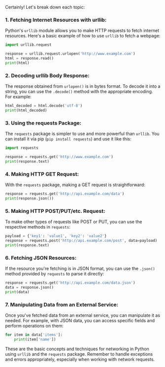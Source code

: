 Certainly! Let's break down each topic:

### 1. Fetching Internet Resources with urllib:

Python's `urllib` module allows you to make HTTP requests to fetch internet resources. Here's a basic example of how to use `urllib` to fetch a webpage:

```python
import urllib.request

response = urllib.request.urlopen('http://www.example.com')
html = response.read()
print(html)
```

### 2. Decoding urllib Body Response:

The response obtained from `urlopen()` is in bytes format. To decode it into a string, you can use the `.decode()` method with the appropriate encoding. For example:

```python
html_decoded = html.decode('utf-8')
print(html_decoded)
```

### 3. Using the requests Package:

The `requests` package is simpler to use and more powerful than `urllib`. You can install it via pip (`pip install requests`) and use it like this:

```python
import requests

response = requests.get('http://www.example.com')
print(response.text)
```

### 4. Making HTTP GET Request:

With the `requests` package, making a GET request is straightforward:

```python
response = requests.get('http://api.example.com/data')
print(response.json())
```

### 5. Making HTTP POST/PUT/etc. Request:

To make other types of requests like POST or PUT, you can use the respective methods in `requests`:

```python
payload = {'key1': 'value1', 'key2': 'value2'}
response = requests.post('http://api.example.com/post', data=payload)
print(response.text)
```

### 6. Fetching JSON Resources:

If the resource you're fetching is in JSON format, you can use the `.json()` method provided by `requests` to parse it directly:

```python
response = requests.get('http://api.example.com/data.json')
data = response.json()
print(data)
```

### 7. Manipulating Data from an External Service:

Once you've fetched data from an external service, you can manipulate it as needed. For example, with JSON data, you can access specific fields and perform operations on them:

```python
for item in data['items']:
    print(item['name'])
```

These are the basic concepts and techniques for networking in Python using `urllib` and the `requests` package. Remember to handle exceptions and errors appropriately, especially when working with network requests.